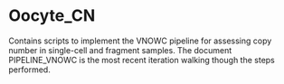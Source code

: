 # Oocyte_CN 
Contains scripts to implement the VNOWC pipeline for assessing copy number in single-cell and fragment samples.
The document PIPELINE_VNOWC is the most recent iteration walking though the steps performed.
